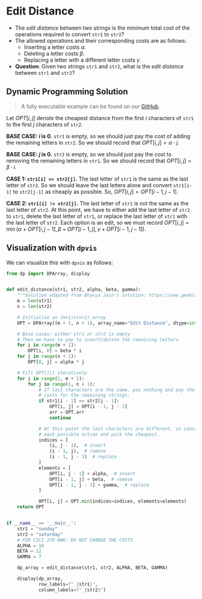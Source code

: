 # Edit Distance

- The *edit distance* between two strings is the minimum total cost of the
  operations required to convert `str1` to `str2`?
- The allowed operations and their corresponding costs are as follows:
    - Inserting a letter costs $\alpha$.
    - Deleting a letter costs $\beta$.
    - Replacing a letter with a different letter costs $\gamma$.
- **Question**: Given two strings `str1` and `str2`, what is the *edit distance*
  between `str1` and `str2`?

## Dynamic Programming Solution

> A fully executable example can be found on our [GitHub](https://github.com/itsdawei/dpvis/tree/main/demos/edit_distance.py).

Let $OPT[i, j]$ denote the cheapest distance from the first $i$ characters of `str1`
to the first $j$ characters of `str2`.

**BASE CASE: $i$ is $0$.** `str1` is empty,
so we should just pay the cost of adding the remaining letters in `str2`. So
we should record that $OPT[i, j] = \alpha \cdot j$.

**BASE CASE: $j$ is $0$.** `str2` is empty,
so we should just pay the cost to removing the remaining letters in `str1`. So
we should record that $OPT[i, j] = \beta \cdot i$.

**CASE 1: `str1[i] == str2[j]`.** The last letter of `str1` is the same as
the last letter of `str2`. So we should leave the last letters alone and convert
`str1[i-1]` to `str2[j-1]` as cheaply as possible. So, $OPT[i, j] = OPT[i-1, j-1]$.

**CASE 2: `str1[i] != str2[j]`.** The last letter of `str1` is not the same as
the last letter of `str2`. At this point, we have to either add the last letter of
`str2` to `str1`, delete the last letter of `str1`, or replace the last letter of
`str1` with the last letter of `str2`. Each option is an edit, so we must record
$OPT[i, j] = \min(\alpha + OPT[i, j - 1], \beta + OPT[i - 1, j], \gamma + OPT[i - 1, j - 1])$.

## Visualization with `dpvis`

We can visualize this with `dpvis` as follows:

```python linenums="1"
from dp import DPArray, display


def edit_distance(str1, str2, alpha, beta, gamma):
    """Solution adapted from Bhavya Jain's solution: https://www.geeksforgeeks.org/edit-distance-dp-5/"""
    m = len(str1)
    n = len(str2)

    # Initialize an (m+1)x(n+1) array
    OPT = DPArray((m + 1, n + 1), array_name="Edit Distance", dtype=int)

    # Base cases: either str1 or str2 is empty
    # Then we have to pay to insert/delete the remaining letters
    for i in range(m + 1):
        OPT[i, 0] = beta * i
    for j in range(n + 1):
        OPT[0, j] = alpha * j

    # Fill OPT[][] iteratively
    for i in range(1, m + 1):
        for j in range(1, n + 1):
            # If last characters are the same, pay nothing and pay the optimal
            # costs for the remaining strings.
            if str1[i - 1] == str2[j - 1]:
                OPT[i, j] = OPT[i - 1, j - 1]
                arr = OPT.arr
                continue

            # At this point the last characters are different, so consider
            # each possible action and pick the cheapest.
            indices = [
                (i, j - 1),  # insert
                (i - 1, j),  # remove
                (i - 1, j - 1)  # replace
            ]
            elements = [
                OPT[i, j - 1] + alpha,  # insert
                OPT[i - 1, j] + beta,  # remove
                OPT[i - 1, j - 1] + gamma,  # replace
            ]

            OPT[i, j] = OPT.min(indices=indices, elements=elements)
    return OPT


if __name__ == '__main__':
    str1 = "sunday"
    str2 = "saturday"
    # FOR CSCI 270 HW6: DO NOT CHANGE THE COSTS
    ALPHA = 10
    BETA = 12
    GAMMA = 7

    dp_array = edit_distance(str1, str2, ALPHA, BETA, GAMMA)

    display(dp_array,
            row_labels=f"_{str1}",
            column_labels=f"_{str2}")
```
